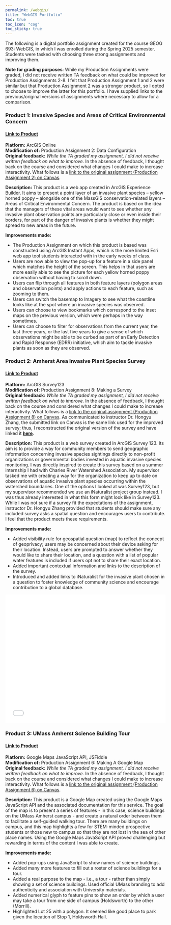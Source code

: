 ```yaml
---
permalink: /webgis/
title: "WebGIS Portfolio"
toc: true
toc_icon: "cog"
toc_sticky: true
---
```

<style>
h3 {
  margin-bottom: 0;
}
</style>

The following is a digital portfolio assignment created for the course GEOG 693: WebGIS, in which I was enrolled during the Spring 2025 semester. Students were tasked with choosing three strong assignments and improving them.

<b>Note for grading purposes</b>: While my Production Assignments were graded, I did not receive written TA feedback on what could be improved for Production Assignments 2-8. I felt that Production Assignment 1 and 2 were similar but that Production Assignment 2 was a stronger product, so I opted to choose to improve the latter for this portfolio. I have supplied links to the previous/original versions of assignments where necessary to allow for a comparison.

### Product 1: Invasive Species and Areas of Critical Environmental Concern
#### [Link to Product](https://experience.arcgis.com/experience/fdbb13b1c65d4b088b4496130dabb7ba)  

<b>Platform:</b> ArcGIS Online  
<b>Modification of:</b> Production Assignment 2: Data Configuration   
<b>Original feedback:</b> *While the TA graded my assignment, I did not receive written feedback on what to improve.* In the absence of feedback, I thought back on the course and considered what changes I could make to increase interactivity. What follows is a [link to the original assignment (Production Assignment 2) on Canvas](https://umamherst.instructure.com/courses/25174/assignments/548838).

<b>Description:</b> This product is a web app created in ArcGIS Experience Builder. It aims to present a point layer of an invasive plant species – yellow horned poppy – alongside one of the MassGIS conservation-related layers – Areas of Critical Environmental Concern. The product is based on the idea that the managers of these vital areas would want to see whether any invasive plant observation points are particularly close or even inside their borders, for part of the danger of invasive plants is whether they might spread to new areas in the future.

<b>Improvements made:</b>  
* The Production Assignment on which this product is based was constructed using ArcGIS Instant Apps, which is the more limited Esri web app tool students interacted with in the early weeks of class.
* Users are now able to view the pop-up for a feature in a side panel which matches the height of the screen. This helps in that users are more easily able to see the picture for each yellow horned poppy observation without having to scroll down.
* Users can flip through all features in both feature layers (polygon areas and observation points) and apply actions to each feature, such as zooming to them.
* Users can switch the basemap to Imagery to see what the coastline looks like at the spot where an invasive species was observed.
* Users can choose to view bookmarks which correspond to the inset maps on the previous version, which were perhaps in the way sometimes.
* Users can choose to filter for observations from the current year, the last three years, or the last five years to give a sense of which observations might be able to be curbed as part of an Early Detection and Rapid Response (EDRR) initiative, which aim to tackle invasive plants as soon as they are observed.


### Product 2: Amherst Area Invasive Plant Species Survey
#### [Link to Product](https://survey123.arcgis.com/share/98c527fcc73f4774918355814c75790b)   

<b>Platform:</b> ArcGIS Survey123   
<b>Modification of:</b> Production Assignment 8: Making a Survey    
<b>Original feedback:</b> *While the TA graded my assignment, I did not receive written feedback on what to improve.* In the absence of feedback, I thought back on the course and considered what changes I could make to increase interactivity. What follows is a [link to the original assignment (Production Assignment 8) on Canvas](https://umamherst.instructure.com/courses/25174/assignments/568689?module_item_id=2396382). As communicated to instructor Dr. Hongyu Zhang, the submitted link on Canvas is the same link used for the improved survey; thus, I reconstructed the original version of the survey and have linked it <b>[here](https://arcg.is/fHqXv)</b>.

<b>Description:</b> This product is a web survey created in ArcGIS Survey 123. Its aim is to provide a way for community members to send geographic information concerning invasive species sightings directly to non-profit organizations or governmental bodies invested in aquatic invasive species monitoring. I was directly inspired to create this survey based on a summer internship I had with Charles River Watershed Association. My supervisor tasked me with creating a way for the organization to keep up to date on observations of aquatic invasive plant species occurring within the watershed boundaries. One of the options I looked at was Survey123, but my supervisor recommended we use an iNaturalist project group instead. I was thus already interested in what this form might look like in Survey123. While I was not sure if a survey fit the expectations of the assignment, instructor Dr. Hongyu Zhang provided that students should make sure any included survey asks a spatial question and encourages users to contribute. I feel that the product meets these requirements. 

<b>Improvements made:</b>  
* Added visibility rule for geospatial question (map) to reflect the concept of geoprivacy; users may be concerned about their device asking for their location. Instead, users are prompted to answer whether they would like to share their location, and a question with a list of popular water features is included if users opt not to share their exact location.
* Added important contextual information and links to the description of the survey.
* Introduced and added links to iNaturalist for the invasive plant chosen in a question to foster knowledge of community science and encourage contribution to a global database.

<style>.embed-container {position: relative; height: 0; padding-bottom:80%; max-width: 100%;} .embed-container iframe, .embed-container object, .embed-container iframe{position: absolute; top: 0; left: 0; width: 100%; height: 100%;} small{position: absolute; z-index: 40; bottom: 0; margin-bottom: -15px;}</style><div class="embed-container"><iframe name="survey123webform" width="500" height="400" frameborder="0" marginheight="0" marginwidth="0" title="Amherst Area Aquatic Invasive Plant Monitoring" src="//survey123.arcgis.com/share/98c527fcc73f4774918355814c75790b" allow="geolocation https://survey123.arcgis.com; camera https://survey123.arcgis.com"></iframe></div><script>var survey123webform = document.getElementsByName('survey123webform')[0];window.addEventListener("message",e=>{if(e.data){var t=JSON.parse(e.data);["survey123:webform:formLoaded","survey123:onFormLoaded"].includes(t.event)&&t.contentHeight&&(survey123webform.parentNode.style.height=t.contentHeight+"px")&&(survey123webform.parentNode.style["padding-bottom"]="unset")}});</script>

### Product 3: UMass Amherst Science Building Tour
#### [Link to Product](https://jsfiddle.net/aatallah/sk6q9rcx/150/)   

<b>Platform:</b> Google Maps JavaScript API, JSFiddle  
<b>Modification of:</b> Production Assignment 6: Making A Google Map  
<b>Original feedback:</b> *While the TA graded my assignment, I did not receive written feedback on what to improve.* In the absence of feedback, I thought back on the course and considered what changes I could make to increase interactivity. What follows is a [link to the original assignment (Production Assignment 6) on Canvas](https://umamherst.instructure.com/courses/25174/assignments/563222).

<b>Description:</b> This product is a Google Map created using the Google Maps JavaScript API and the associated documentation for this service. The goal of the map is to present a series of features - in this case, science buildings on the UMass Amherst campus - and create a natural order between them to facilitate a self-guided walking tour. There are many buildings on campus, and this map highlights a few for STEM-minded prospective students or those new to campus so that they are not lost in the sea of other place names. Using the Google Maps JavaScript API proved challenging but rewarding in terms of the content I was able to create.

<b>Improvements made:</b>  
* Added pop-ups using JavaScript to show names of science buildings.
* Added many more features to fill out a roster of science buildings for a tour.
* Added a real purpose to the map - i.e., a tour - rather than simply showing a set of science buildings. Used official UMass branding to add authenticity and association with University materials.
* Added numerical glyph to feature pins to show an order by which a user may take a tour from one side of campus (Holdsworth) to the other (Morrill).
* Highlighted Lot 25 with a polygon. It seemed like good place to park given the location of Stop 1, Holdsworth Hall.